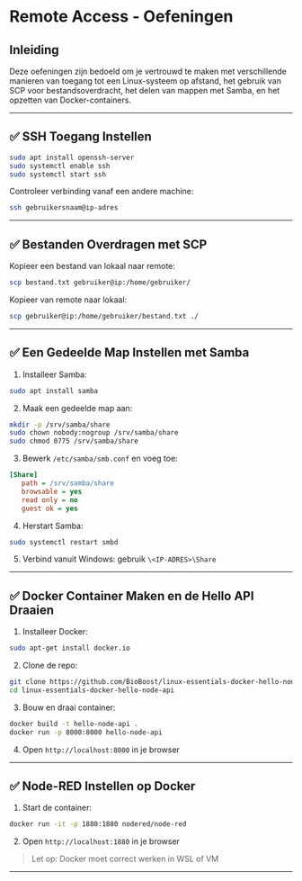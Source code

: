 # Remote Access - Oefeningen

## Inleiding

Deze oefeningen zijn bedoeld om je vertrouwd te maken met verschillende manieren van toegang tot een Linux-systeem op afstand, het gebruik van SCP voor bestandsoverdracht, het delen van mappen met Samba, en het opzetten van Docker-containers.

---

## ✅ SSH Toegang Instellen

```bash
sudo apt install openssh-server
sudo systemctl enable ssh
sudo systemctl start ssh
```

Controleer verbinding vanaf een andere machine:

```bash
ssh gebruikersnaam@ip-adres
```

---

## ✅ Bestanden Overdragen met SCP

Kopieer een bestand van lokaal naar remote:

```bash
scp bestand.txt gebruiker@ip:/home/gebruiker/
```

Kopieer van remote naar lokaal:

```bash
scp gebruiker@ip:/home/gebruiker/bestand.txt ./
```

---

## ✅ Een Gedeelde Map Instellen met Samba

1. Installeer Samba:

```bash
sudo apt install samba
```

2. Maak een gedeelde map aan:

```bash
mkdir -p /srv/samba/share
sudo chown nobody:nogroup /srv/samba/share
sudo chmod 0775 /srv/samba/share
```

3. Bewerk `/etc/samba/smb.conf` en voeg toe:

```ini
[Share]
   path = /srv/samba/share
   browsable = yes
   read only = no
   guest ok = yes
```

4. Herstart Samba:

```bash
sudo systemctl restart smbd
```

5. Verbind vanuit Windows: gebruik `\<IP-ADRES>\Share`

---

## ✅ Docker Container Maken en de Hello API Draaien

1. Installeer Docker:

```bash
sudo apt-get install docker.io
```

2. Clone de repo:

```bash
git clone https://github.com/BioBoost/linux-essentials-docker-hello-node-api
cd linux-essentials-docker-hello-node-api
```

3. Bouw en draai container:

```bash
docker build -t hello-node-api .
docker run -p 8000:8000 hello-node-api
```

4. Open `http://localhost:8000` in je browser

---

## ✅ Node-RED Instellen op Docker

1. Start de container:

```bash
docker run -it -p 1880:1880 nodered/node-red
```

2. Open `http://localhost:1880` in je browser

> Let op: Docker moet correct werken in WSL of VM

---
